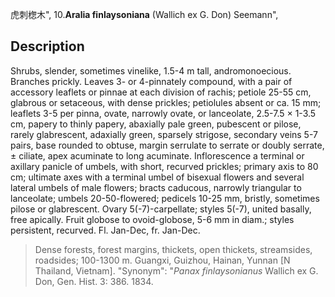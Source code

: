 虎刺楤木",
10.**Aralia finlaysoniana** (Wallich ex G. Don) Seemann",

## Description
Shrubs, slender, sometimes vinelike, 1.5-4 m tall, andromonoecious. Branches prickly. Leaves 3- or 4-pinnately compound, with a pair of accessory leaflets or pinnae at each division of rachis; petiole 25-55 cm, glabrous or setaceous, with dense prickles; petiolules absent or ca. 15 mm; leaflets 3-5 per pinna, ovate, narrowly ovate, or lanceolate, 2.5-7.5 × 1-3.5 cm, papery to thinly papery, abaxially pale green, pubescent or pilose, rarely glabrescent, adaxially green, sparsely strigose, secondary veins 5-7 pairs, base rounded to obtuse, margin serrulate to serrate or doubly serrate, ± ciliate, apex acuminate to long acuminate. Inflorescence a terminal or axillary panicle of umbels, with short, recurved prickles; primary axis to 80 cm; ultimate axes with a terminal umbel of bisexual flowers and several lateral umbels of male flowers; bracts caducous, narrowly triangular to lanceolate; umbels 20-50-flowered; pedicels 10-25 mm, bristly, sometimes pilose or glabrescent. Ovary 5(-7)-carpellate; styles 5(-7), united basally, free apically. Fruit globose to ovoid-globose, 5-6 mm in diam.; styles persistent, recurved. Fl. Jan-Dec, fr. Jan-Dec.

> Dense forests, forest margins, thickets, open thickets, streamsides, roadsides; 100-1300 m. Guangxi, Guizhou, Hainan, Yunnan [N Thailand, Vietnam].
  "Synonym": "*Panax finlaysonianus* Wallich ex G. Don, Gen. Hist. 3: 386. 1834.
